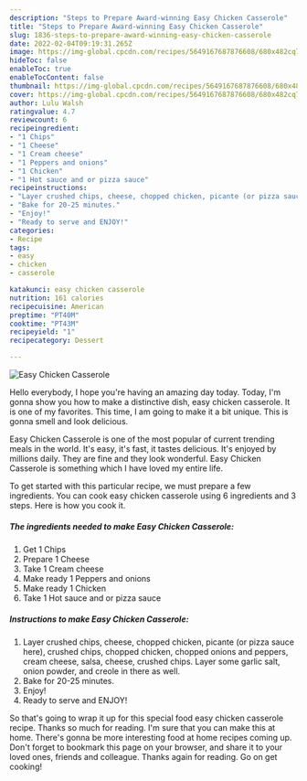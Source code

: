 ```yaml
---
description: "Steps to Prepare Award-winning Easy Chicken Casserole"
title: "Steps to Prepare Award-winning Easy Chicken Casserole"
slug: 1836-steps-to-prepare-award-winning-easy-chicken-casserole
date: 2022-02-04T09:19:31.265Z
image: https://img-global.cpcdn.com/recipes/5649167687876608/680x482cq70/easy-chicken-casserole-recipe-main-photo.jpg
hideToc: false
enableToc: true
enableTocContent: false
thumbnail: https://img-global.cpcdn.com/recipes/5649167687876608/680x482cq70/easy-chicken-casserole-recipe-main-photo.jpg
cover: https://img-global.cpcdn.com/recipes/5649167687876608/680x482cq70/easy-chicken-casserole-recipe-main-photo.jpg
author: Lulu Walsh
ratingvalue: 4.7
reviewcount: 6
recipeingredient:
- "1 Chips"
- "1 Cheese"
- "1 Cream cheese"
- "1 Peppers and onions"
- "1 Chicken"
- "1 Hot sauce and or pizza sauce"
recipeinstructions:
- "Layer crushed chips, cheese, chopped chicken, picante (or pizza sauce here), crushed chips, chopped chicken, chopped onions and peppers, cream cheese, salsa, cheese, crushed chips. Layer some garlic salt, onion powder, and creole in there as well."
- "Bake for 20-25 minutes."
- "Enjoy!"
- "Ready to serve and ENJOY!"
categories:
- Recipe
tags:
- easy
- chicken
- casserole

katakunci: easy chicken casserole 
nutrition: 161 calories
recipecuisine: American
preptime: "PT40M"
cooktime: "PT43M"
recipeyield: "1"
recipecategory: Dessert

---
```



![Easy Chicken Casserole](https://img-global.cpcdn.com/recipes/5649167687876608/680x482cq70/easy-chicken-casserole-recipe-main-photo.jpg)

Hello everybody, I hope you're having an amazing day today. Today, I'm gonna show you how to make a distinctive dish, easy chicken casserole. It is one of my favorites. This time, I am going to make it a bit unique. This is gonna smell and look delicious.

Easy Chicken Casserole is one of the most popular of current trending meals in the world. It's easy, it's fast, it tastes delicious. It's enjoyed by millions daily. They are fine and they look wonderful. Easy Chicken Casserole is something which I have loved my entire life.




To get started with this particular recipe, we must prepare a few ingredients. You can cook easy chicken casserole using 6 ingredients and 3 steps. Here is how you cook it.

<!--inarticleads1-->

##### The ingredients needed to make Easy Chicken Casserole:

1. Get 1 Chips
1. Prepare 1 Cheese
1. Take 1 Cream cheese
1. Make ready 1 Peppers and onions
1. Make ready 1 Chicken
1. Take 1 Hot sauce and or pizza sauce




<!--inarticleads2-->

##### Instructions to make Easy Chicken Casserole:

1. Layer crushed chips, cheese, chopped chicken, picante (or pizza sauce here), crushed chips, chopped chicken, chopped onions and peppers, cream cheese, salsa, cheese, crushed chips. Layer some garlic salt, onion powder, and creole in there as well.
1. Bake for 20-25 minutes.
1. Enjoy!
1. Ready to serve and ENJOY!



So that's going to wrap it up for this special food easy chicken casserole recipe. Thanks so much for reading. I'm sure that you can make this at home. There's gonna be more interesting food at home recipes coming up. Don't forget to bookmark this page on your browser, and share it to your loved ones, friends and colleague. Thanks again for reading. Go on get cooking!
